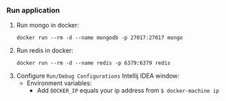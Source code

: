 ### Run application

1. Run mongo in docker:
   ```
   docker run --rm -d --name mongodb -p 27017:27017 mongo
   ```
2. Run redis in docker:
   ```
   docker run --rm -d --name redis -p 6379:6379 redis
   ```
3. Configure `Run/Debug Configurations` Intellij IDEA window:
    * Environment variables:
        * Add `DOCKER_IP` equals your ip address from `$ docker-machine ip`
